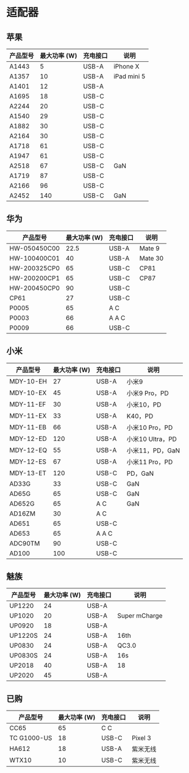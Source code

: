 # 适配器

## 苹果

| 产品型号 | 最大功率 (W) | 充电接口 | 说明        |
| -------- | ------------ | -------- | ----------- |
| A1443    | 5            | USB-A    | iPhone X    |
| A1357    | 10           | USB-A    | iPad mini 5 |
| A1401    | 12           | USB-A    |             |
| A1695    | 18           | USB-C    |             |
| A2244    | 20           | USB-C    |             |
| A1540    | 29           | USB-C    |             |
| A1882    | 30           | USB-C    |             |
| A2164    | 30           | USB-C    |             |
| A1718    | 61           | USB-C    |             |
| A1947    | 61           | USB-C    |             |
| A2518    | 67           | USB-C    | GaN         |
| A1719    | 87           | USB-C    |             |
| A2166    | 96           | USB-C    |             |
| A2452    | 140          | USB-C    | GaN         |

## 华为

| 产品型号     | 最大功率 (W) | 充电接口 | 说明    |
| ------------ | ------------ | -------- | ------- |
| HW-050450C00 | 22.5         | USB-A    | Mate 9  |
| HW-100400C01 | 40           | USB-A    | Mate 30 |
| HW-200325CP0 | 65           | USB-C    | CP81    |
| HW-200200CP1 | 65           | USB-C    | CP87    |
| HW-200450CP0 | 90           | USB-C    |         |
| CP61         | 27           | USB-C    |         |
| P0005        | 65           | A C      |         |
| P0003        | 66           | A A C    |         |
| P0009        | 66           | USB-C    |         |

## 小米

| 产品型号  | 最大功率 (W) | 充电接口 | 说明             |
| --------- | ------------ | -------- | ---------------- |
| MDY-10-EH | 27           | USB-A    | 小米9            |
| MDY-10-EX | 45           | USB-A    | 小米9 Pro，PD    |
| MDY-11-EF | 30           | USB-A    | 小米10，PD       |
| MDY-11-EX | 33           | USB-A    | K40，PD          |
| MDY-11-EB | 66           | USB-A    | 小米10 Pro，PD   |
| MDY-12-ED | 120          | USB-A    | 小米10 Ultra，PD |
| MDY-12-EQ | 55           | USB-A    | 小米11，PD，GaN  |
| MDY-12-ES | 67           | USB-A    | 小米11 Pro，PD   |
| MDY-13-ET | 120          | USB-C    | PD，GaN          |
| AD33G     | 33           | USB-C    | GaN              |
| AD65G     | 65           | USB-C    | GaN              |
| AD652G    | 65           | A C      | GaN              |
| AD16ZM    | 30           | A C      |                  |
| AD651     | 65           | USB-C    |                  |
| AD653     | 65           | A A C    |                  |
| ADC90TM   | 90           | USB-C    |                  |
| AD100     | 100          | USB-C    |                  |

## 魅族

| 产品型号 | 最大功率 (W) | 充电接口 | 说明          |
| -------- | ------------ | -------- | ------------- |
| UP1220   | 24           | USB-A    |               |
| UP1020   | 20           | USB-A    | Super mCharge |
| UP0920   | 18           | USB-A    |               |
| UP1220S  | 24           | USB-A    | 16th          |
| UP0830   | 24           | USB-A    | QC3.0         |
| UP0830S  | 24           | USB-A    | 16s           |
| UP2018   | 40           | USB-A    | 18            |
| UP2020   | 45           | USB-A    |               |

## 已购

| 产品型号 | 最大功率 (W) | 充电接口 | 说明 |
| -------- | ------------ | -------- | ---- |
| CC65     | 65           | C C      |  |
| TC G1000-US | 18           | USB-C    | Pixel 3 |
| HA612    | 18           | USB-A    | 紫米无线 |
| WTX10    | 10           | USB-C    | 紫米无线 |

